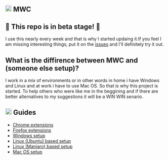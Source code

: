 ## <img src="https://cdn.rawgit.com/MrGKanev/MWC/master/img/icons/computer.svg" height="20"> MWC
## :construction: This repo is in beta stage! :construction:
I use this nearly every week and that is why I started updaing it.If you feel I am missing interesting things, put it on the [issues](https://github.com/mrgkanev/mwc/issues) and I'll definitely try it out.
## What is the diffirence between MWC and (someone else setup)?
I work in a mix of environments or in other words in home i have Windows and Linux and at work i have to use Mac OS. So that is why this project is started. To help others who were like me in the beggining and if there are better alternatives to my suggestions it will be a WIN WIN senario. 
## <img src="https://cdn.rawgit.com/MrGKanev/MWC/master/img/icons/face.svg" height="20"> Guides
- [Chrome extensions](/chrome-extensions.md)
- [Firefox extensions](/firefox-extensions.md)
- [Windows setup](windows/readme.md)
- [Linux (Ubuntu) based setup](linux/ubuntu.md)
- [Linux (Manjaro) based setup](linux/manjaro.md) 
- [Mac OS setup](mac/readme.md)
